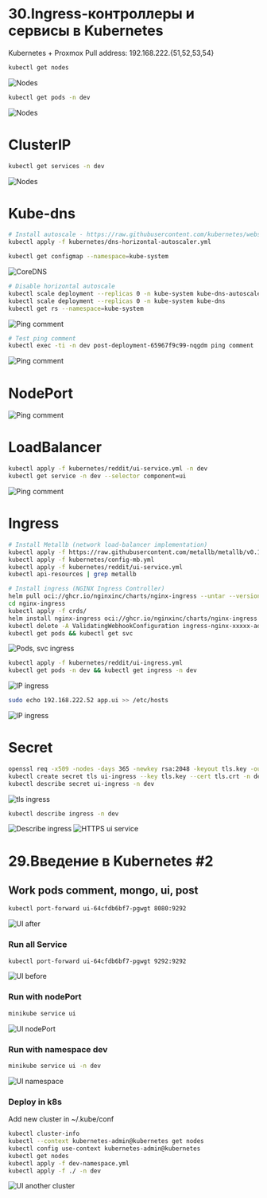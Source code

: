 
# 30.Ingress-контроллеры и сервисы в Kubernetes

Kubernetes + Proxmox
Pull address: 192.168.222.{51,52,53,54}

```bash
kubectl get nodes
```
![Nodes](https://github.com/irkobl/picture/blob/main/kubernetes/nodes.png)

```bash
kubectl get pods -n dev
```
![Nodes](https://github.com/irkobl/picture/blob/main/kubernetes/pods.png)

# ClusterIP
```bash
kubectl get services -n dev
```
![Nodes](https://github.com/irkobl/picture/blob/main/kubernetes/ClusterIP.png)

# Kube-dns

```bash
# Install autoscale - https://raw.githubusercontent.com/kubernetes/website/main/content/en/examples/admin/dns/dns-horizontal-autoscaler.yaml
kubectl apply -f kubernetes/dns-horizontal-autoscaler.yml
```

```bash
kubectl get configmap --namespace=kube-system
```
![CoreDNS](https://github.com/irkobl/picture/blob/main/kubernetes/CoreDNS.png)


```bash
# Disable horizontal autoscale
kubectl scale deployment --replicas 0 -n kube-system kube-dns-autoscaler
kubectl scale deployment --replicas 0 -n kube-system kube-dns
kubectl get rs --namespace=kube-system
```
![Ping comment](https://github.com/irkobl/picture/blob/main/kubernetes/dnsauto.png)


```bash
# Test ping comment
kubectl exec -ti -n dev post-deployment-65967f9c99-nqgdm ping comment
```
![Ping comment](https://github.com/irkobl/picture/blob/main/kubernetes/ping.png)

# NodePort

![Ping comment](https://github.com/irkobl/picture/blob/main/kubernetes/NodePorts.png)

# LoadBalancer

```bash
kubectl apply -f kubernetes/reddit/ui-service.yml -n dev
kubectl get service -n dev --selector component=ui
```
![Ping comment](https://github.com/irkobl/picture/blob/main/kubernetes/lb.png)

# Ingress 

```bash
# Install Metallb (network load-balancer implementation)
kubectl apply -f https://raw.githubusercontent.com/metallb/metallb/v0.14.5/config/manifests/metallb-native.yaml
kubectl apply -f kubernetes/config-mb.yml
kubectl apply -f kubernetes/reddit/ui-service.yml
kubectl api-resources | grep metallb
```

```bash
# Install ingress (NGINX Ingress Controller)
helm pull oci://ghcr.io/nginxinc/charts/nginx-ingress --untar --version 1.2.1
cd nginx-ingress 
kubectl apply -f crds/
helm install nginx-ingress oci://ghcr.io/nginxinc/charts/nginx-ingress --version 1.2.1
kubectl delete -A ValidatingWebhookConfiguration ingress-nginx-xxxxx-admission
kubectl get pods && kubectl get svc
```
![Pods, svc ingress](https://github.com/irkobl/picture/blob/main/kubernetes/ing.png)

```bash
kubectl apply -f kubernetes/reddit/ui-ingress.yml
kubectl get pods -n dev && kubectl get ingress -n dev
```
![IP ingress](https://github.com/irkobl/picture/blob/main/kubernetes/ing2.png)

```bash
sudo echo 192.168.222.52 app.ui >> /etc/hosts
```
![IP ingress](https://github.com/irkobl/picture/blob/main/kubernetes/ui6.png)

# Secret

```bash
openssl req -x509 -nodes -days 365 -newkey rsa:2048 -keyout tls.key -out tls.crt -subj "/CN=192.168.222.52"
kubectl create secret tls ui-ingress --key tls.key --cert tls.crt -n dev
kubectl describe secret ui-ingress -n dev
```
![tls ingress](https://github.com/irkobl/picture/blob/main/kubernetes/tls.png)

```bash
kubectl describe ingress -n dev
```
![Describe ingress](https://github.com/irkobl/picture/blob/main/kubernetes/ing3.png)
![HTTPS ui service](https://github.com/irkobl/picture/blob/main/kubernetes/ui7.png)


# 29.Введение в Kubernetes #2

## Work pods comment, mongo, ui, post

```bash
kubectl port-forward ui-64cfdb6bf7-pgwgt 8080:9292
```
![UI after](https://github.com/irkobl/picture/blob/main/kubernetes/ui1.png)

### Run all Service

```bash
kubectl port-forward ui-64cfdb6bf7-pgwgt 9292:9292
```
![UI before](https://github.com/irkobl/picture/blob/main/kubernetes/ui2.png)

### Run with nodePort

```bash
minikube service ui
```
![UI nodePort](https://github.com/irkobl/picture/blob/main/kubernetes/ui3.png)

### Run with namespace dev

```bash
minikube service ui -n dev
```
![UI namespace](https://github.com/irkobl/picture/blob/main/kubernetes/ui4.png)

### Deploy in k8s

Add new cluster in ~/.kube/conf

```bash
kubectl cluster-info
kubectl --context kubernetes-admin@kubernetes get nodes
kubectl config use-context kubernetes-admin@kubernetes
kubectl get nodes
kubectl apply -f dev-namespace.yml
kubectl apply -f ./ -n dev
```
![UI another cluster](https://github.com/irkobl/picture/blob/main/kubernetes/ui5.png)